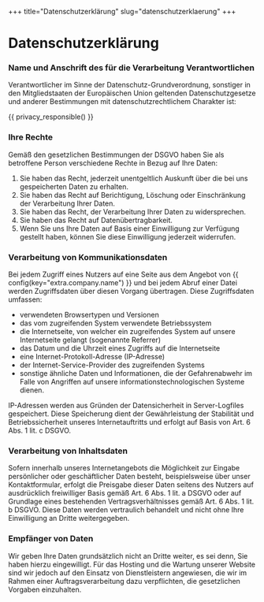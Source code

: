 +++
title="Datenschutzerklärung"
slug="datenschutzerklaerung"
+++

# Datenschutzerklärung

### Name und Anschrift des für die Verarbeitung Verantwortlichen

Verantwortlicher im Sinne der Datenschutz-Grundverordnung, sonstiger in den Mitgliedstaaten der Europäischen Union geltenden Datenschutzgesetze und anderer Bestimmungen mit datenschutzrechtlichem Charakter ist:

{{ privacy_responsible() }}


### Ihre Rechte

Gemäß den gesetzlichen Bestimmungen der DSGVO haben Sie als betroffene Person verschiedene Rechte in Bezug auf Ihre Daten:

1. Sie haben das Recht, jederzeit unentgeltlich Auskunft über die bei uns gespeicherten Daten zu erhalten.
2. Sie haben das Recht auf Berichtigung, Löschung oder Einschränkung der Verarbeitung Ihrer Daten.
3. Sie haben das Recht, der Verarbeitung Ihrer Daten zu widersprechen.
4. Sie haben das Recht auf Datenübertragbarkeit.
5. Wenn Sie uns Ihre Daten auf Basis einer Einwilligung zur Verfügung gestellt haben, können Sie diese Einwilligung jederzeit widerrufen.

### Verarbeitung von Kommunikationsdaten

Bei jedem Zugriff eines Nutzers auf eine Seite aus dem Angebot von {{ config(key="extra.company.name") }} und bei jedem Abruf einer Datei werden Zugriffsdaten über diesen Vorgang übertragen. Diese Zugriffsdaten umfassen:

- verwendeten Browsertypen und Versionen
- das vom zugreifenden System verwendete Betriebssystem
- die Internetseite, von welcher ein zugreifendes System auf unsere Internetseite gelangt (sogenannte Referrer)
- das Datum und die Uhrzeit eines Zugriffs auf die Internetseite
- eine Internet-Protokoll-Adresse (IP-Adresse)
- der Internet-Service-Provider des zugreifenden Systems
- sonstige ähnliche Daten und Informationen, die der Gefahrenabwehr im Falle von Angriffen auf unsere informationstechnologischen Systeme dienen.

IP-Adressen werden aus Gründen der Datensicherheit in Server-Logfiles gespeichert. Diese Speicherung dient der Gewährleistung der Stabilität und Betriebssicherheit unseres Internetauftritts und erfolgt auf Basis von Art. 6 Abs. 1 lit. c DSGVO.

### Verarbeitung von Inhaltsdaten

Sofern innerhalb unseres Internetangebots die Möglichkeit zur Eingabe persönlicher oder geschäftlicher Daten besteht, beispielsweise über unser Kontaktformular, erfolgt die Preisgabe dieser Daten seitens des Nutzers auf ausdrücklich freiwilliger Basis gemäß Art. 6 Abs. 1 lit. a DSGVO oder auf Grundlage eines bestehenden Vertragsverhältnisses gemäß Art. 6 Abs. 1 lit. b DSGVO. Diese Daten werden vertraulich behandelt und nicht ohne Ihre Einwilligung an Dritte weitergegeben.

### Empfänger von Daten

Wir geben Ihre Daten grundsätzlich nicht an Dritte weiter, es sei denn, Sie haben hierzu eingewilligt. Für das Hosting und die Wartung unserer Website sind wir jedoch auf den Einsatz von Dienstleistern angewiesen, die wir im Rahmen einer Auftragsverarbeitung dazu verpflichten, die gesetzlichen Vorgaben einzuhalten.

